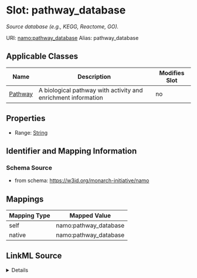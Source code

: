 

# Slot: pathway_database 


_Source database (e.g., KEGG, Reactome, GO)._





URI: [namo:pathway_database](https://w3id.org/monarch-initiative/namo/pathway_database)
Alias: pathway_database

<!-- no inheritance hierarchy -->





## Applicable Classes

| Name | Description | Modifies Slot |
| --- | --- | --- |
| [Pathway](Pathway.md) | A biological pathway with activity and enrichment information |  no  |






## Properties

* Range: [String](String.md)




## Identifier and Mapping Information






### Schema Source


* from schema: https://w3id.org/monarch-initiative/namo




## Mappings

| Mapping Type | Mapped Value |
| ---  | ---  |
| self | namo:pathway_database |
| native | namo:pathway_database |




## LinkML Source

<details>
```yaml
name: pathway_database
description: Source database (e.g., KEGG, Reactome, GO).
from_schema: https://w3id.org/monarch-initiative/namo
rank: 1000
alias: pathway_database
owner: Pathway
domain_of:
- Pathway
range: string

```
</details>